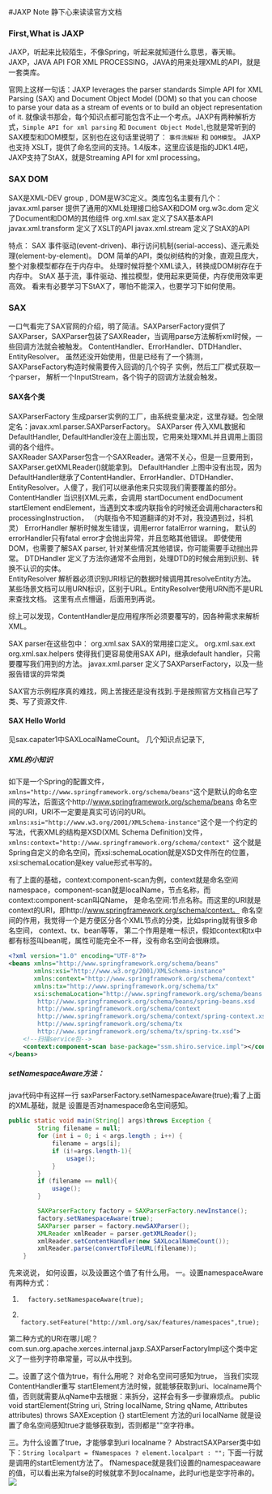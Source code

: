 #JAXP Note 静下心来读读官方文档

### First,What is JAXP
JAXP，听起来比较陌生，不像Spring，听起来就知道什么意思，春天嘛。JAXP，JAVA API FOR XML PROCESSING，JAVA的用来处理XML的API，就是一套类库。

官网上这样一句话：JAXP leverages the parser standards Simple API for XML Parsing (SAX) and Document Object Model (DOM) so that you can choose to parse your data as a stream of events or to build an object representation of it.
就像读书那会，每个知识点都可能包含不止一个考点。JAXP有两种解析方式，`Simple API for xml parsing`  和  `Document Object Model`,也就是常听到的SAX模型和DOM模型，区别也在这句话里说明了：
`事件流解析` 和 `DOM模型`。  JAXP也支持 XSLT，提供了命名空间的支持。1.4版本，这里应该是指的JDK1.4吧，JAXP支持了StAX，就是Streaming API for xml processing。


### SAX  DOM
SAX是XML-DEV group , DOM是W3C定义。类库包名主要有几个：
javax.xml.parser        提供了通用的XML处理接口给SAX和DOM
org.w3c.dom             定义了Document和DOM的其他组件
org.xml.sax             定义了SAX基本API
javax.xml.transform     定义了XSLT的API
javax.xml.stream        定义了StAX的API

特点： SAX  事件驱动(event-driven)、串行访问机制(serial-access)、逐元素处理(element-by-element)。
      DOM  简单的API，类似树结构的对象，直观且庞大，整个对象模型都存在于内存中。 处理时候将整个XML读入，转换成DOM树存在于内存中。
      StAX 基于流，事件驱动、推拉模型，使用起来更简便，内存使用效率更高效。  看来有必要学习下StAX了，哪怕不能深入，也要学习下如何使用。
      
      
### SAX
一口气看完了SAX官网的介绍，明了简洁。SAXParserFactory提供了SAXParser，SAXParser包装了SAXReader，当调用parse方法解析xml时候，一些回调方法就会被触发。
ContentHandler、ErrorHandler、DTDHandler、EntityResolver。 虽然还没开始使用，但是已经有了一个猜测，SAXParseFactory构造时候需要传入回调的几个钩子
实例，然后工厂模式获取一个parser， 解析一个InputStream，各个钩子的回调方法就会触发。


#### SAX各个类
SAXParserFactory        生成parser实例的工厂，由系统变量决定，这里存疑。包全限定名：javax.xml.parser.SAXParserFactory。
SAXParser               传入XML数据和DefaultHandler,  DefaultHandler没在上面出现，它用来处理XML并且调用上面回调的各个组件。   
SAXReader               SAXParser包含一个SAXReader。通常不关心，但是一旦要用到，SAXParser.getXMLReader()就能拿到。
DefaultHandler          上图中没有出现，因为DefaultHandler继承了ContentHandler、ErrorHandler、DTDHandler、EntityResolver。人傻了，我们可以继承他来只实现我们需要覆盖的部分。
ContentHandler          当识别XML元素，会调用 startDocument  endDocument  startElement  endElement，当遇到文本或内联指令的时候还会调用characters和 processingInstruction，
                        （内联指令不知道翻译的对不对，我没遇到过，抖机灵）
ErrorHandler            解析时候发生错误，调用error fatalError warning， 默认的errorHandler只有fatal error才会抛出异常，并且忽略其他错误。 即使使用DOM，也需要了解SAX parser,
                        针对某些情况其他错误，你可能需要手动抛出异常。
DTDHandler              定义了方法你通常不会用到，处理DTD的时候会用到识别、转换不认识的实体。                                               
EntityResolver          解析器必须识别URI标记的数据时候调用其resolveEntity方法。  某些场景文档可以用URN标识，区别于URL。EntityResolver使用URN而不是URL来查找文档。
                        这里有点点懵逼，后面用到再说。
                        
综上可以发现，ContentHandler是应用程序所必须要覆写的，因各种需求来解析XML。

SAX parser在这些包中：
org.xml.sax             SAX的常用接口定义。
org.xml.sax.ext         
org.xml.sax.helpers     使得我们更容易使用SAX API，继承default handler，只需要覆写我们用到的方法。
javax.xml.parser        定义了SAXParserFactory，以及一些报告错误的异常类

SAX官方示例程序真的难找，网上苦搜还是没有找到.于是按照官方文档自己写了类、写了资源文件.

#### SAX Hello World
见sax.capater1中SAXLocalNameCount。 几个知识点记录下,

##### XML的小知识
如下是一个Spring的配置文件，`xmlns="http://www.springframework.org/schema/beans"`这个是默认的命名空间的写法，后面这个http://www.springframework.org/schema/beans
命名空间的URI，URI不一定要是真实可访问的URI。 `xmlns:xsi="http://www.w3.org/2001/XMLSchema-instance"`这个是一个约定的写法，代表XML的结构是XSD(XML Schema Definition)文件，
`xmlns:context="http://www.springframework.org/schema/context" `这个就是Spring自定义的命名空间，而xsi:schemaLocation就是XSD文件所在的位置，
xsi:schemaLocation是key  value形式书写的。

有了上面的基础，context:component-scan为例，context就是命名空间namespace，component-scan就是localName，节点名称，而context:component-scan叫QName，
是命名空间:节点名称。而这里的URI就是context的URI，即http://www.springframework.org/schema/context。 命名空间的作用，我觉得一个是方便区分各个XML节点的分类，比如spring就有很多命名空间，
context、tx、bean等等， 第二个作用是唯一标识，假如context和tx中都有标签叫bean呢，属性可能完全不一样，没有命名空间会很麻烦。

```xml
<?xml version="1.0" encoding="UTF-8"?>
<beans xmlns="http://www.springframework.org/schema/beans"
       xmlns:xsi="http://www.w3.org/2001/XMLSchema-instance"
       xmlns:context="http://www.springframework.org/schema/context" 
       xmlns:tx="http://www.springframework.org/schema/tx"
       xsi:schemaLocation="http://www.springframework.org/schema/beans 
        http://www.springframework.org/schema/beans/spring-beans.xsd 
        http://www.springframework.org/schema/context 
        http://www.springframework.org/schema/context/spring-context.xsd 
        http://www.springframework.org/schema/tx 
        http://www.springframework.org/schema/tx/spring-tx.xsd">
    <!--扫描service包-->
    <context:component-scan base-package="ssm.shiro.service.impl"></context:component-scan>
</beans>
```


##### setNamespaceAware方法：
java代码中有这样一行 saxParserFactory.setNamespaceAware(true);看了上面的XML基础，就是 设置是否对namespace命名空间感知。

```java
public static void main(String[] args)throws Exception {
        String filename = null;
        for (int i = 0; i < args.length ; i++) {
            filename = args[i];
            if (i!=args.length-1){
                usage();
            }
        }
        if (filename == null){
            usage();
        }

        SAXParserFactory factory = SAXParserFactory.newInstance();
        factory.setNamespaceAware(true);
        SAXParser parser = factory.newSAXParser();
        XMLReader xmlReader = parser.getXMLReader();
        xmlReader.setContentHandler(new SAXLocalNameCount());
        xmlReader.parse(convertToFileURL(filename));
    }
```

先来说说， 如何设置，以及设置这个值了有什么用。
一。设置namespaceAware有两种方式： 
1.       factory.setNamespaceAware(true);
2.       factory.setFeature("http://xml.org/sax/features/namespaces",true);               
      
第二种方式的URI在哪儿呢？ com.sun.org.apache.xerces.internal.jaxp.SAXParserFactoryImpl这个类中定义了一些列字符串常量，可以从中找到。

二。设置了这个值为true，有什么用呢？
对命名空间可感知为true， 当我们实现ContentHandler重写 startElement方法时候，就能够获取到uri、localname两个值，否则就需要从qName中去根据：来拆分，这样会有多一步骤麻烦点。
public void startElement(String uri, String localName, String qName, Attributes attributes) throws SAXException {}
startElement 方法的uri  localName  就是设置了命名空间感知true才能够获取到，否则都是""空字符串。

三。为什么设置了true，才能够拿到uri localname？
AbstractSAXParser类中如下：`String localpart = fNamespaces ? element.localpart : "";` 下面一行就是调用的startElement方法了。
fNamespace就是我们设置的namespaceaware的值，可以看出来为false的时候就拿不到localname，此时uri也是空字符串的。
![](https://img2020.cnblogs.com/blog/1550387/202012/1550387-20201220201404729-128091587.png)

    
      
      
      
      
      
      
      
      
      
      
      
      
      
      
      
      
      
















